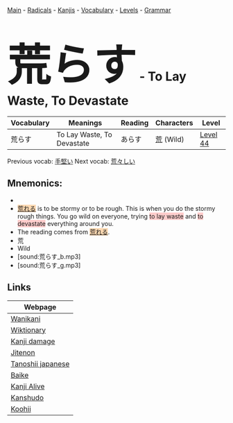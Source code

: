 <style> bigfont {font-size: 100px}</style>
[Main](../README.md) -
[Radicals](../radicals.md) -
[Kanjis](../kanjis.md) -
[Vocabulary](../vocabulary.md) -
[Levels](../levels.md) -
[Grammar](../grammar.md)
# <bigfont> 荒らす</bigfont> - To Lay Waste, To Devastate 

| Vocabulary | Meanings | Reading | Characters | Level |
| --- | --- | --- | --- | --- |
| 荒らす | To Lay Waste, To Devastate | あらす |  [荒](../kanjis/荒.md) (Wild) | [Level 44](../levels/wk_level44.md) |

Previous vocab: [手堅い](手堅い.md) Next vocab: [荒々しい](荒々しい.md) 

## Mnemonics:

* 
* <span style="background-color:#fed8b1"> [荒れる](https://jisho.org/search/荒れる)</span> is to be stormy or to be rough. This is when you do the stormy rough things. You go wild on everyone, trying <span style="background-color:#ffcccb"> to lay waste</span> and <span style="background-color:#ffcccb"> to devastate</span> everything around you.
* The reading comes from <span style="background-color:#fed8b1"> [荒れる](https://jisho.org/search/荒れる)</span>.
* 荒
* Wild
* [sound:荒らす_b.mp3]
* [sound:荒らす_g.mp3]


## Links 

| Webpage |
| --- |
| [Wanikani          ](https://www.wanikani.com/kanji/荒らす) |
| [Wiktionary        ](https://en.wiktionary.org/wiki/荒らす) |
| [Kanji damage      ](http://www.kanjidamage.com/kanji/search?utf8=✓&q=荒らす) |
| [Jitenon           ](https://jitenon.com/kanji/荒らす) |
| [Tanoshii japanese ](https://www.tanoshiijapanese.com/dictionary/kanji.cfm?k=荒らす) |
| [Baike             ](https://baike.baidu.com/item/荒らす) |
| [Kanji Alive       ](https://app.kanjialive.com/荒らす) |
| [Kanshudo          ](https://www.kanshudo.com/searchmn?q=荒らす) |
| [Koohii            ](https://kanji.koohii.com/study/kanji/荒らす) |
